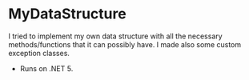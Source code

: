 # MyDataStructure

I tried to implement my own data structure with all the necessary methods/functions that it can possibly have. I made also some custom exception classes.

- Runs on .NET 5.

